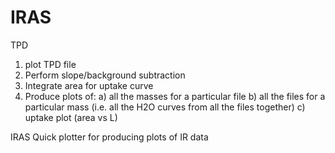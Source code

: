 # IRAS
TPD
1. plot TPD file 
2. Perform slope/background subtraction
3. Integrate area for uptake curve
4. Produce plots of: 
    a) all  the masses for a particular file
    b) all the files for a particular mass (i.e. all the H2O curves from all the files together)
    c) uptake plot (area vs L)

IRAS
Quick plotter for producing plots of IR data
